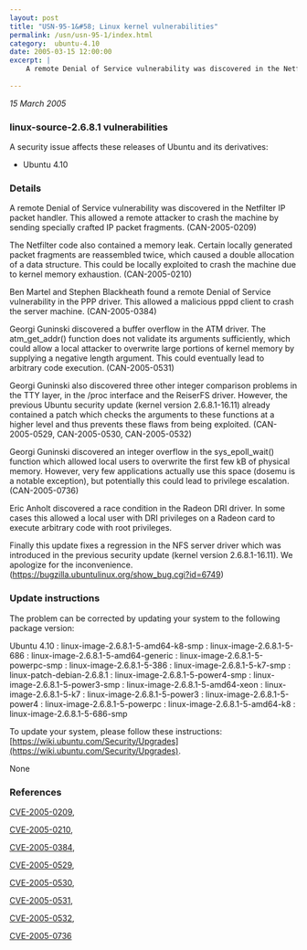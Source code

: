 ```yaml
---
layout: post
title: "USN-95-1&#58; Linux kernel vulnerabilities"
permalink: /usn/usn-95-1/index.html
category:  ubuntu-4.10
date: 2005-03-15 12:00:00
excerpt: |
    A remote Denial of Service vulnerability was discovered in the Netfilter IP packet handler. This allowed a remote attacker to crash the machine by sending specially crafted IP packet fragments. (CAN-2005-0209)
    
--- 
```

 
 

*15 March 2005*

### linux-source-2.6.8.1 vulnerabilities

A security issue affects these releases of Ubuntu and its derivatives:

* Ubuntu 4.10

### Details

A remote Denial of Service vulnerability was discovered in the Netfilter IP packet handler. This allowed a remote attacker to crash the machine by sending specially crafted IP packet fragments. (CAN-2005-0209)

The Netfilter code also contained a memory leak. Certain locally generated packet fragments are reassembled twice, which caused a double allocation of a data structure. This could be locally exploited to crash the machine due to kernel memory exhaustion. (CAN-2005-0210)

Ben Martel and Stephen Blackheath found a remote Denial of Service vulnerability in the PPP driver. This allowed a malicious pppd client to crash the server machine. (CAN-2005-0384)

Georgi Guninski discovered a buffer overflow in the ATM driver. The atm_get_addr() function does not validate its arguments sufficiently, which could allow a local attacker to overwrite large portions of kernel memory by supplying a negative length argument. This could eventually lead to arbitrary code execution. (CAN-2005-0531)

Georgi Guninski also discovered three other integer comparison problems in the TTY layer, in the /proc interface and the ReiserFS driver. However, the previous Ubuntu security update (kernel version 2.6.8.1-16.11) already contained a patch which checks the arguments to these functions at a higher level and thus prevents these flaws from being exploited. (CAN-2005-0529, CAN-2005-0530, CAN-2005-0532)

Georgi Guninski discovered an integer overflow in the sys_epoll_wait() function which allowed local users to overwrite the first few kB of physical memory. However, very few applications actually use this space (dosemu is a notable exception), but potentially this could lead to privilege escalation. (CAN-2005-0736)

Eric Anholt discovered a race condition in the Radeon DRI driver. In some cases this allowed a local user with DRI privileges on a Radeon card to execute arbitrary code with root privileges.

Finally this update fixes a regression in the NFS server driver which was introduced in the previous security update (kernel version 2.6.8.1-16.11). We apologize for the inconvenience. (https://bugzilla.ubuntulinux.org/show_bug.cgi?id=6749)

### Update instructions

The problem can be corrected by updating your system to the following package version:

Ubuntu 4.10
 : linux-image-2.6.8.1-5-amd64-k8-smp 
 : linux-image-2.6.8.1-5-686 
 : linux-image-2.6.8.1-5-amd64-generic 
 : linux-image-2.6.8.1-5-powerpc-smp 
 : linux-image-2.6.8.1-5-386 
 : linux-image-2.6.8.1-5-k7-smp 
 : linux-patch-debian-2.6.8.1 
 : linux-image-2.6.8.1-5-power4-smp 
 : linux-image-2.6.8.1-5-power3-smp 
 : linux-image-2.6.8.1-5-amd64-xeon 
 : linux-image-2.6.8.1-5-k7 
 : linux-image-2.6.8.1-5-power3 
 : linux-image-2.6.8.1-5-power4 
 : linux-image-2.6.8.1-5-powerpc 
 : linux-image-2.6.8.1-5-amd64-k8 
 : linux-image-2.6.8.1-5-686-smp 

To update your system, please follow these instructions: [https://wiki.ubuntu.com/Security/Upgrades](https://wiki.ubuntu.com/Security/Upgrades).

None

### References

 
 [CVE-2005-0209](http://people.ubuntu.com/~ubuntu-security/cve/CVE-2005-0209), 

 [CVE-2005-0210](http://people.ubuntu.com/~ubuntu-security/cve/CVE-2005-0210), 

 [CVE-2005-0384](http://people.ubuntu.com/~ubuntu-security/cve/CVE-2005-0384), 

 [CVE-2005-0529](http://people.ubuntu.com/~ubuntu-security/cve/CVE-2005-0529), 

 [CVE-2005-0530](http://people.ubuntu.com/~ubuntu-security/cve/CVE-2005-0530), 

 [CVE-2005-0531](http://people.ubuntu.com/~ubuntu-security/cve/CVE-2005-0531), 

 [CVE-2005-0532](http://people.ubuntu.com/~ubuntu-security/cve/CVE-2005-0532), 

 [CVE-2005-0736](http://people.ubuntu.com/~ubuntu-security/cve/CVE-2005-0736)
 

